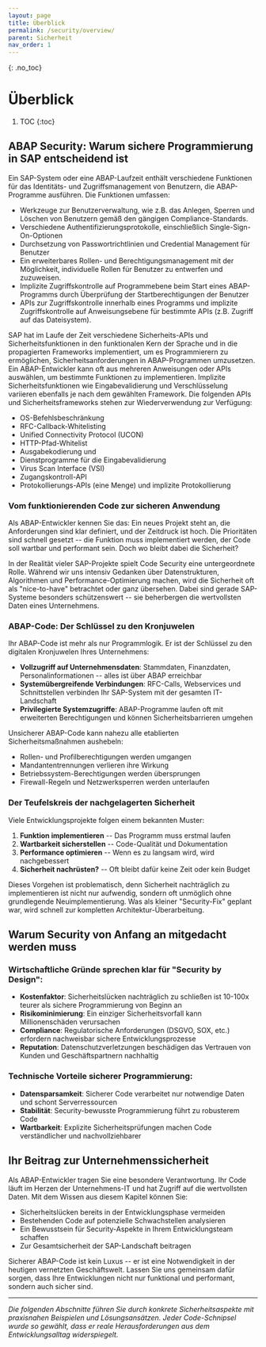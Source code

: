 ```yaml
---
layout: page
title: Überblick
permalink: /security/overview/
parent: Sicherheit
nav_order: 1
---
```


{: .no_toc}

# Überblick

1. TOC
{:toc}

## ABAP Security: Warum sichere Programmierung in SAP entscheidend ist

Ein SAP-System oder eine ABAP-Laufzeit enthält verschiedene Funktionen für das Identitäts- und Zugriffsmanagement von Benutzern, die ABAP-Programme ausführen. Die Funktionen umfassen:

- Werkzeuge zur Benutzerverwaltung, wie z.B. das Anlegen, Sperren und Löschen von Benutzern gemäß den gängigen Compliance-Standards.
- Verschiedene Authentifizierungsprotokolle, einschließlich Single-Sign-On-Optionen
- Durchsetzung von Passwortrichtlinien und Credential Management für Benutzer
- Ein erweiterbares Rollen- und Berechtigungsmanagement mit der Möglichkeit, individuelle Rollen für Benutzer zu entwerfen und zuzuweisen.
- Implizite Zugriffskontrolle auf Programmebene beim Start eines ABAP-Programms durch Überprüfung der Startberechtigungen der Benutzer
- APIs zur Zugriffskontrolle innerhalb eines Programms und implizite Zugriffskontrolle auf Anweisungsebene für bestimmte APIs (z.B. Zugriff auf das Dateisystem).

SAP hat im Laufe der Zeit verschiedene Sicherheits-APIs und Sicherheitsfunktionen in den funktionalen Kern der Sprache und in die propagierten Frameworks implementiert, um es Programmierern zu ermöglichen, Sicherheitsanforderungen in ABAP-Programmen umzusetzen. Ein ABAP-Entwickler kann oft aus mehreren Anweisungen oder APIs auswählen, um bestimmte Funktionen zu implementieren. Implizite Sicherheitsfunktionen wie Eingabevalidierung und Verschlüsselung variieren ebenfalls je nach dem gewählten Framework. Die folgenden APIs und Sicherheitsframeworks stehen zur Wiederverwendung zur Verfügung:

- OS-Befehlsbeschränkung
- RFC-Callback-Whitelisting
- Unified Connectivity Protocol (UCON)
- HTTP-Pfad-Whitelist
- Ausgabekodierung und
- Dienstprogramme für die Eingabevalidierung
- Virus Scan Interface (VSI)
- Zugangskontroll-API
- Protokollierungs-APIs (eine Menge) und implizite Protokollierung

### Vom funktionierenden Code zur sicheren Anwendung

Als ABAP-Entwickler kennen Sie das: Ein neues Projekt steht an, die Anforderungen sind klar definiert, und der Zeitdruck ist hoch. Die Prioritäten sind schnell gesetzt -- die Funktion muss implementiert werden, der Code soll wartbar und performant sein. Doch wo bleibt dabei die Sicherheit?

In der Realität vieler SAP-Projekte spielt Code Security eine untergeordnete Rolle. Während wir uns intensiv Gedanken über Datenstrukturen, Algorithmen und Performance-Optimierung machen, wird die Sicherheit oft als "nice-to-have" betrachtet oder ganz übersehen. Dabei sind gerade SAP-Systeme besonders schützenswert -- sie beherbergen die wertvollsten Daten eines Unternehmens.

### ABAP-Code: Der Schlüssel zu den Kronjuwelen

Ihr ABAP-Code ist mehr als nur Programmlogik. Er ist der Schlüssel zu den digitalen Kronjuwelen Ihres Unternehmens:

- **Vollzugriff auf Unternehmensdaten**: Stammdaten, Finanzdaten, Personalinformationen -- alles ist über ABAP erreichbar
- **Systemübergreifende Verbindungen**: RFC-Calls, Webservices und Schnittstellen verbinden Ihr SAP-System mit der gesamten IT-Landschaft
- **Privilegierte Systemzugriffe**: ABAP-Programme laufen oft mit erweiterten Berechtigungen und können Sicherheitsbarrieren umgehen

Unsicherer ABAP-Code kann nahezu alle etablierten Sicherheitsmaßnahmen aushebeln:

- Rollen- und Profilberechtigungen werden umgangen
- Mandantentrennungen verlieren ihre Wirkung
- Betriebssystem-Berechtigungen werden übersprungen
- Firewall-Regeln und Netzwerksperren werden unterlaufen

### Der Teufelskreis der nachgelagerten Sicherheit

Viele Entwicklungsprojekte folgen einem bekannten Muster:

1. **Funktion implementieren** -- Das Programm muss erstmal laufen
2. **Wartbarkeit sicherstellen** -- Code-Qualität und Dokumentation
3. **Performance optimieren** -- Wenn es zu langsam wird, wird nachgebessert
4. **Sicherheit nachrüsten?** -- Oft bleibt dafür keine Zeit oder kein Budget

Dieses Vorgehen ist problematisch, denn Sicherheit nachträglich zu implementieren ist nicht nur aufwendig, sondern oft unmöglich ohne grundlegende Neuimplementierung. Was als kleiner "Security-Fix" geplant war, wird schnell zur kompletten Architektur-Überarbeitung.

## Warum Security von Anfang an mitgedacht werden muss

### Wirtschaftliche Gründe sprechen klar für "Security by Design":

- **Kostenfaktor**: Sicherheitslücken nachträglich zu schließen ist 10-100x teurer als sichere Programmierung von Beginn an
- **Risikominimierung**: Ein einziger Sicherheitsvorfall kann Millionenschäden verursachen
- **Compliance**: Regulatorische Anforderungen (DSGVO, SOX, etc.) erfordern nachweisbar sichere Entwicklungsprozesse
- **Reputation**: Datenschutzverletzungen beschädigen das Vertrauen von Kunden und Geschäftspartnern nachhaltig

### Technische Vorteile sicherer Programmierung:

- **Datensparsamkeit**: Sicherer Code verarbeitet nur notwendige Daten und schont Serverressourcen
- **Stabilität**: Security-bewusste Programmierung führt zu robusterem Code
- **Wartbarkeit**: Explizite Sicherheitsprüfungen machen Code verständlicher und nachvollziehbarer

## Ihr Beitrag zur Unternehmenssicherheit

Als ABAP-Entwickler tragen Sie eine besondere Verantwortung. Ihr Code läuft im Herzen der Unternehmens-IT und hat Zugriff auf die wertvollsten Daten. Mit dem Wissen aus diesem Kapitel können Sie:

- Sicherheitslücken bereits in der Entwicklungsphase vermeiden
- Bestehenden Code auf potenzielle Schwachstellen analysieren
- Ein Bewusstsein für Security-Aspekte in Ihrem Entwicklungsteam schaffen
- Zur Gesamtsicherheit der SAP-Landschaft beitragen

Sicherer ABAP-Code ist kein Luxus -- er ist eine Notwendigkeit in der heutigen vernetzten Geschäftswelt. Lassen Sie uns gemeinsam dafür sorgen, dass Ihre Entwicklungen nicht nur funktional und performant, sondern auch sicher sind.

---

*Die folgenden Abschnitte führen Sie durch konkrete Sicherheitsaspekte mit praxisnahen Beispielen und Lösungsansätzen. Jeder Code-Schnipsel wurde so gewählt, dass er reale Herausforderungen aus dem Entwicklungsalltag widerspiegelt.*